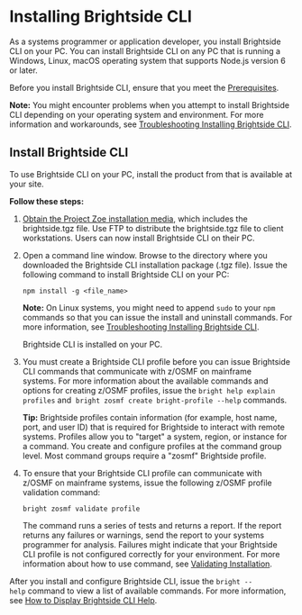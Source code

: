 # Installing Brightside CLI
As a systems programmer or application developer, you install Brightside
CLI on your PC. You can install Brightside CLI on any
PC that is running a Windows, Linux, macOS operating
system that supports Node.js version 6 or
later. 

Before you install Brightside CLI, ensure that you meet the [Prerequisites](precli.md).

**Note:** You might encounter problems when you attempt to install
Brightside CLI depending on your operating system and
environment. For more information and workarounds, see [Troubleshooting Installing Brightside CLI](cli-troubleshootinginstallingcli.md).

## Install Brightside CLI

To use Brightside CLI on your PC, install the product from that is available at your site. 

**Follow these steps:**

1. [Obtain the Project Zoe installation media](installing.md), which includes the brightside.tgz file. Use FTP to distribute the brightside.tgz file to client workstations.
    Users can now install Brightside CLI on their PC.

4.  Open a command line window. Browse to the directory where you
    downloaded the Brightside CLI installation package (.tgz file). Issue the
    following command to install Brightside CLI on your PC:
    
    ```
    npm install -g <file_name>
    ```
    
    **Note:** On Linux systems, you might need to append `sudo` to your
    `npm` commands so that you can issue the install and uninstall
    commands. For more information, see [Troubleshooting Installing Brightside CLI](cli-troubleshootinginstallingcli.md).
    
    Brightside CLI is installed on your PC.

5.  You must create a Brightside CLI profile before you can issue
    Brightside CLI commands that communicate with z/OSMF on mainframe
    systems. For more information about the available
    commands and options for creating z/OSMF profiles, issue the `bright help explain profiles` and  `bright zosmf create bright-profile --help` commands.
    
    **Tip:** Brightside profiles contain information (for example, host
    name, port, and user ID) that is required for Brightside to interact
    with remote systems. Profiles allow you to "target" a system,
    region, or instance for a command. You create and configure profiles
    at the command group level. Most command groups require a "zosmf"
    Brightside profile.    

6.  To ensure that your Brightside CLI profile can communicate
    with z/OSMF on mainframe systems, issue the following z/OSMF profile
    validation command:    
   
    ```
    bright zosmf validate profile
    ```
        
    The command runs a series of tests and returns a report. If the
    report returns any failures or warnings, send the report to your
    systems programmer for analysis. Failures might indicate that your
    Brightside CLI profile is not configured correctly for your
    environment. For more information about how to use command,
    see [Validating Installation](cli-validateInstallation.md).

After you install and configure Brightside CLI, issue the `bright --help` command to view a list of available commands. For more
information, see [How to Display Brightside CLI Help](cli-howtodisplaybrightsidehelp.md).
